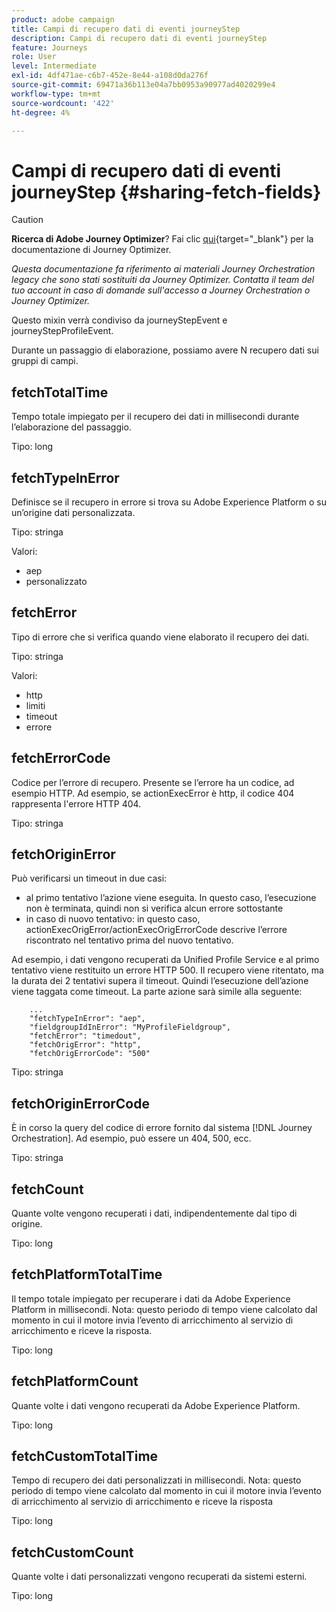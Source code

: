 ```yaml
---
product: adobe campaign
title: Campi di recupero dati di eventi journeyStep
description: Campi di recupero dati di eventi journeyStep
feature: Journeys
role: User
level: Intermediate
exl-id: 4df471ae-c6b7-452e-8e44-a108d0da276f
source-git-commit: 69471a36b113e04a7bb0953a90977ad4020299e4
workflow-type: tm+mt
source-wordcount: '422'
ht-degree: 4%

---
```


# Campi di recupero dati di eventi journeyStep {#sharing-fetch-fields}


>[!CAUTION]
>
>**Ricerca di Adobe Journey Optimizer**? Fai clic [qui](https://experienceleague.adobe.com/it/docs/journey-optimizer/using/ajo-home){target="_blank"} per la documentazione di Journey Optimizer.
>
>
>_Questa documentazione fa riferimento ai materiali Journey Orchestration legacy che sono stati sostituiti da Journey Optimizer. Contatta il team del tuo account in caso di domande sull&#39;accesso a Journey Orchestration o Journey Optimizer._


Questo mixin verrà condiviso da journeyStepEvent e journeyStepProfileEvent.

Durante un passaggio di elaborazione, possiamo avere N recupero dati sui gruppi di campi.

## fetchTotalTime

Tempo totale impiegato per il recupero dei dati in millisecondi durante l’elaborazione del passaggio.

Tipo: long

## fetchTypeInError

Definisce se il recupero in errore si trova su Adobe Experience Platform o su un’origine dati personalizzata.

Tipo: stringa

Valori:
* aep
* personalizzato

## fetchError

Tipo di errore che si verifica quando viene elaborato il recupero dei dati.

Tipo: stringa

Valori:
* http
* limiti
* timeout
* errore

## fetchErrorCode

Codice per l’errore di recupero. Presente se l’errore ha un codice, ad esempio HTTP. Ad esempio, se actionExecError è http, il codice 404 rappresenta l&#39;errore HTTP 404.

Tipo: stringa

## fetchOriginError

Può verificarsi un timeout in due casi:

* al primo tentativo l’azione viene eseguita. In questo caso, l’esecuzione non è terminata, quindi non si verifica alcun errore sottostante
* in caso di nuovo tentativo: in questo caso, actionExecOrigError/actionExecOrigErrorCode descrive l’errore riscontrato nel tentativo prima del nuovo tentativo.

Ad esempio, i dati vengono recuperati da Unified Profile Service e al primo tentativo viene restituito un errore HTTP 500. Il recupero viene ritentato, ma la durata dei 2 tentativi supera il timeout. Quindi l’esecuzione dell’azione viene taggata come timeout. La parte azione sarà simile alla seguente:

```
    ...
    "fetchTypeInError": "aep",
    "fieldgroupIdInError": "MyProfileFieldgroup",
    "fetchError": "timedout",
    "fetchOrigError": "http",
    "fetchOrigErrorCode": "500"
```

Tipo: stringa

## fetchOriginErrorCode

È in corso la query del codice di errore fornito dal sistema [!DNL Journey Orchestration]. Ad esempio, può essere un 404, 500, ecc.

Tipo: stringa

## fetchCount

Quante volte vengono recuperati i dati, indipendentemente dal tipo di origine.

Tipo: long

## fetchPlatformTotalTime

Il tempo totale impiegato per recuperare i dati da Adobe Experience Platform in millisecondi. Nota: questo periodo di tempo viene calcolato dal momento in cui il motore invia l’evento di arricchimento al servizio di arricchimento e riceve la risposta.

Tipo: long

## fetchPlatformCount

Quante volte i dati vengono recuperati da Adobe Experience Platform.

Tipo: long

## fetchCustomTotalTime

Tempo di recupero dei dati personalizzati in millisecondi. Nota: questo periodo di tempo viene calcolato dal momento in cui il motore invia l’evento di arricchimento al servizio di arricchimento e riceve la risposta

Tipo: long

## fetchCustomCount

Quante volte i dati personalizzati vengono recuperati da sistemi esterni.

Tipo: long

